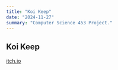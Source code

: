 ```yaml
---
title: "Koi Keep"
date: "2024-11-27"
summary: "Computer Science 453 Project."
---
```


## Koi Keep

<div>
<a href="https://cozy-cachet.itch.io/koi">itch.io</a>
</div>
